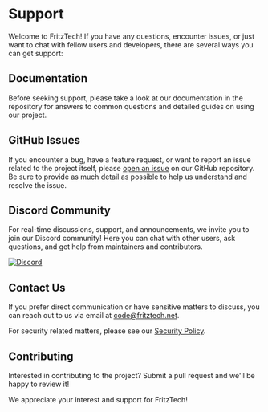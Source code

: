 # Support

Welcome to FritzTech! If you have any questions, encounter issues, or just want to chat with fellow users and developers, there are several ways you can get support:

## Documentation

Before seeking support, please take a look at our documentation in the repository for answers to common questions and detailed guides on using our project.

## GitHub Issues

If you encounter a bug, have a feature request, or want to report an issue related to the project itself, please [open an issue](/../../issues) on our GitHub repository. Be sure to provide as much detail as possible to help us understand and resolve the issue.

## Discord Community

For real-time discussions, support, and announcements, we invite you to join our Discord community! Here you can chat with other users, ask questions, and get help from maintainers and contributors.

<a href="https://discord.gg/FWJS8RZrt8"><img alt="Discord" src="https://img.shields.io/discord/1148436645973074060?style=for-the-badge&logo=discord&logoSize=auto&label=Community&link=https%3A%2F%2Fdiscord.gg%2FFWJS8RZrt8"></a>

## Contact Us

If you prefer direct communication or have sensitive matters to discuss, you can reach out to us via email at [code@fritztech.net](mailto:code@fritztech.net).

For security related matters, please see our [Security Policy](/../..?tab=security-ov-file#).

## Contributing

Interested in contributing to the project? Submit a pull request and we'll be happy to review it!

We appreciate your interest and support for FritzTech!
